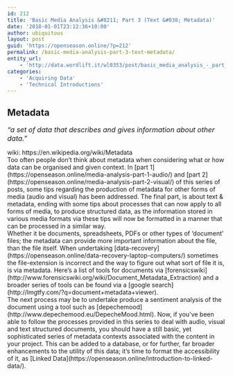```yaml
---
id: 212
title: 'Basic Media Analysis &#8211; Part 3 (Text &#038; Metadata)'
date: '2018-01-01T23:12:36+10:00'
author: ubiquitous
layout: post
guid: 'https://openseason.online/?p=212'
permalink: /basic-media-analysis-part-3-text-metadata/
entity_url:
    - 'http://data.wordlift.it/wl0353/post/basic_media_analysis_-_part_3_text___metadata'
categories:
    - 'Acquiring Data'
    - 'Technical Introductions'
---
```


## Metadata

*<span style="font-size: 1rem;">“a set of data that describes and gives information about other data.”</span>*

<div aria-hidden="true" class="xpdxpnd _xk vkc_np" data-mh="1px">wiki: https://en.wikipedia.org/wiki/Metadata</div><div aria-hidden="true" class="xpdxpnd _xk vkc_np" data-mh="1px"></div><div aria-hidden="true" class="xpdxpnd vkc_np vk_pl _Wi" data-mh="-1"> Too often people don’t think about metadata when considering what or how data can be organised and given context. In [part 1](https://openseason.online/media-analysis-part-1-audio/) and [part 2](https://openseason.online/media-analysis-part-2-visual/) of this series of posts, some tips regarding the production of metadata for other forms of media (audio and visual) has been addressed. The final part, is about text &amp; metadata, ending with some tips about processes that can now apply to all forms of media, to produce structured data, as the information stored in various media formats via these tips will now be formatted in a manner that can be processed in a similar way.</div><div aria-hidden="true" data-mh="-1"></div><div aria-hidden="true" class="xpdxpnd vkc_np vk_pl _Wi" data-mh="-1">Whether it be documents, spreadsheets, PDFs or other types of ‘document’ files; the metadata can provide more important information about the file, than the file itself. When undertaking [data-recovery](https://openseason.online/data-recovery-laptop-computers/) sometimes the file-extension is incorrect and the way to figure out what sort of file it is, is via metadata. Here’s a list of tools for documents via [forensicswiki](http://www.forensicswiki.org/wiki/Document_Metadata_Extraction) and a broader series of tools can be found via a [google search](http://lmgtfy.com/?q=document+metadata+viewer).</div><div aria-hidden="true" data-mh="-1"></div><div aria-hidden="true" data-mh="-1">The next process may be to undertake produce a sentiment analysis of the document using a tool such as [depechemood](http://www.depechemood.eu/DepecheMood.html). Now, if you’ve been able to follow the processes provided in this series to deal with audio, visual and text structured documents, you should have a still basic, yet sophisticated series of metadata contexts associated with the content in your project. This can be added to a database, or for further, far broader enhancements to the utility of this data; it’s time to format the accessibility of it, as [Linked Data](https://openseason.online/introduction-to-linked-data/).</div>